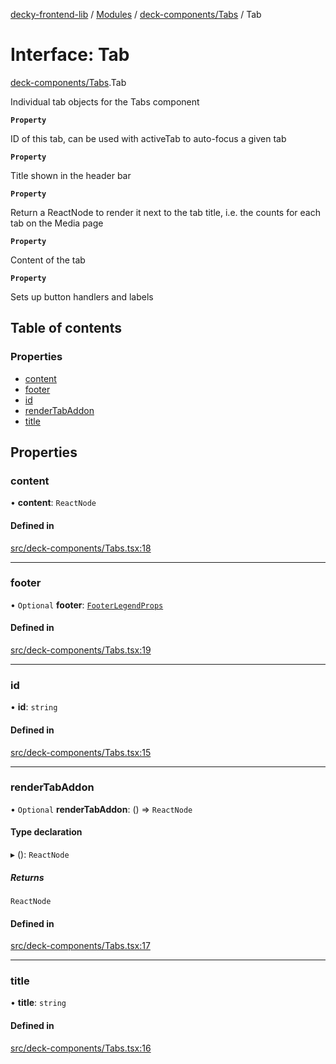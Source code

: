 [decky-frontend-lib](../README.md) / [Modules](../modules.md) / [deck-components/Tabs](../modules/deck_components_Tabs.md) / Tab

# Interface: Tab

[deck-components/Tabs](../modules/deck_components_Tabs.md).Tab

Individual tab objects for the Tabs component

**`Property`**

ID of this tab, can be used with activeTab to auto-focus a given tab

**`Property`**

Title shown in the header bar

**`Property`**

Return a ReactNode to render it next to the tab title, i.e. the counts for each tab on the Media page

**`Property`**

Content of the tab

**`Property`**

Sets up button handlers and labels

## Table of contents

### Properties

- [content](deck_components_Tabs.Tab.md#content)
- [footer](deck_components_Tabs.Tab.md#footer)
- [id](deck_components_Tabs.Tab.md#id)
- [renderTabAddon](deck_components_Tabs.Tab.md#rendertabaddon)
- [title](deck_components_Tabs.Tab.md#title)

## Properties

### content

• **content**: `ReactNode`

#### Defined in

[src/deck-components/Tabs.tsx:18](https://github.com/SteamDeckHomebrew/decky-frontend-lib/blob/7161e75/src/deck-components/Tabs.tsx#L18)

___

### footer

• `Optional` **footer**: [`FooterLegendProps`](deck_components_FooterLegend.FooterLegendProps.md)

#### Defined in

[src/deck-components/Tabs.tsx:19](https://github.com/SteamDeckHomebrew/decky-frontend-lib/blob/7161e75/src/deck-components/Tabs.tsx#L19)

___

### id

• **id**: `string`

#### Defined in

[src/deck-components/Tabs.tsx:15](https://github.com/SteamDeckHomebrew/decky-frontend-lib/blob/7161e75/src/deck-components/Tabs.tsx#L15)

___

### renderTabAddon

• `Optional` **renderTabAddon**: () => `ReactNode`

#### Type declaration

▸ (): `ReactNode`

##### Returns

`ReactNode`

#### Defined in

[src/deck-components/Tabs.tsx:17](https://github.com/SteamDeckHomebrew/decky-frontend-lib/blob/7161e75/src/deck-components/Tabs.tsx#L17)

___

### title

• **title**: `string`

#### Defined in

[src/deck-components/Tabs.tsx:16](https://github.com/SteamDeckHomebrew/decky-frontend-lib/blob/7161e75/src/deck-components/Tabs.tsx#L16)

